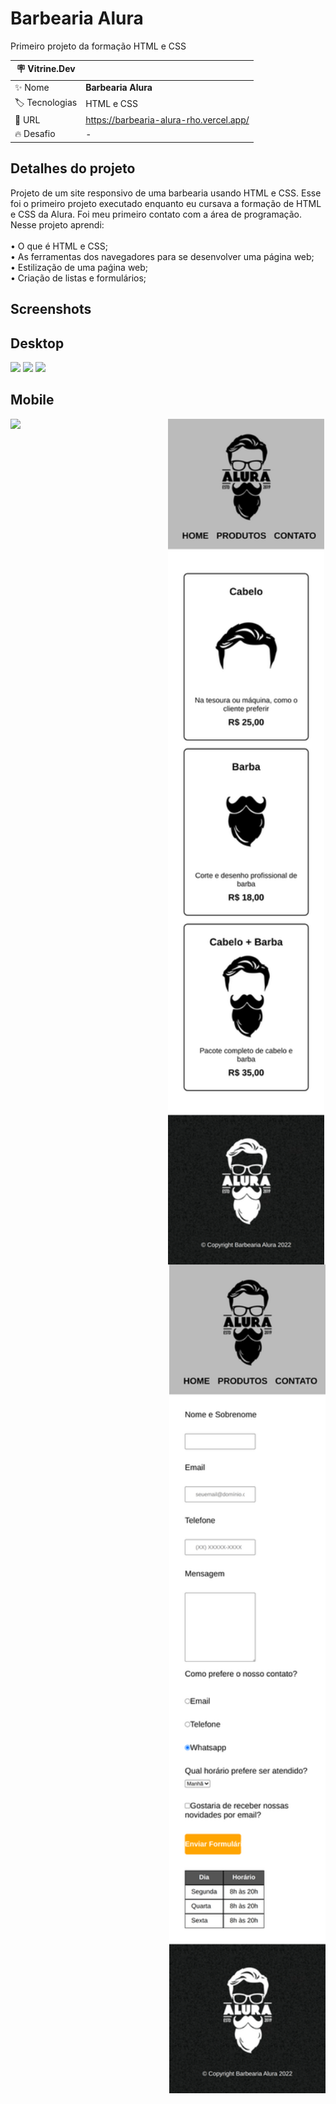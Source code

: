 # Barbearia Alura

Primeiro projeto da formação HTML e CSS 

| :placard: Vitrine.Dev |     |
| -------------  | --- |
| :sparkles: Nome        | **Barbearia Alura**
| :label: Tecnologias | HTML e CSS
| :rocket: URL         | https://barbearia-alura-rho.vercel.app/
| :fire: Desafio     | -

## Detalhes do projeto

Projeto de um site responsivo de uma barbearia usando HTML e CSS. 
Esse foi o primeiro projeto executado enquanto eu cursava a formação de HTML e CSS da Alura. 
Foi meu primeiro contato com a área de programação. Nesse projeto aprendi:<br>
<br>• O que é HTML e CSS; <br>
• As ferramentas dos navegadores para se desenvolver uma página web; <br>
• Estilização de uma paǵina web; <br>
• Criação de listas e formulários; <br>

## Screenshots

## Desktop

![](https://raw.githubusercontent.com/guilhermeSilva94/barbearia-alura/master/img/P%C3%A1gina1.png)
![](https://raw.githubusercontent.com/guilhermeSilva94/barbearia-alura/master/img/P%C3%A1gina2.png)
![](https://raw.githubusercontent.com/guilhermeSilva94/barbearia-alura/master/img/P%C3%A1gina3.png)

## Mobile
<p align="center">
<img width="250" src="./img/pagina1mobile.png" align="left"></img>
<img width="250" src="./img/pagina2mobile.png" align="center"></img>
<img width="250" src="./img/pagina3mobile.png" align="right"></img></p>

